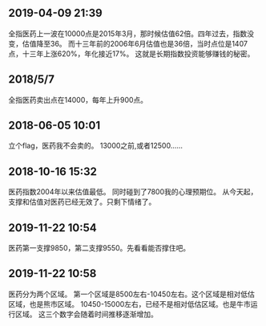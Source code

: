 ## 2019-04-09 21:39 

全指医药上一波在10000点是2015年3月，那时候估值62倍。四年过去，指数没变，估值降至36。
而十三年前的2006年6月估值也是36倍，当时点位是1407点，十三年上涨620%，年化接近17%。
这就是长期指数投资能够赚钱的秘密。   

## 2018/5/7

  全指医药卖出点在14000，每年上升900点。

## 2018-06-05 10:01 

  立个flag，医药我不会卖的。
  13000之前,或者12500......

##  2018-10-16 15:32 

  医药指数2004年以来估值最低。 同时碰到了7800我的心理预期位。 从今天起，支撑和估值对医药已经无效了。只剩下情绪了。


## 2019-11-22 10:54

 医药第一支撑9850，第二支撑9550。先看看能否撑住吧。


 ## 2019-11-22 10:58 

 医药分为两个区域。
第一个区域是8500左右-10450左右。这个区域是相对低估区域，也是熊市区域。
10450-15000左右，已经不是相对低估区域。也是牛市运行区域。
这三个数字会随着时间推移逐渐增加。   